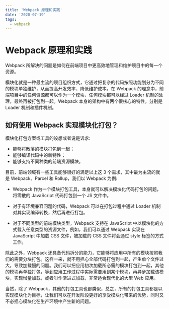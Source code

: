 ```yaml
---
title: 'Webpack 原理和实践'
date: '2020-07-19'
tags:
  - webpack
---
```


# Webpack 原理和实践

Webpack 所解决的问题是如何在前端项目中更高效地管理和维护项目中的每一个资源。

模块化就是一种最主流的项目组织方式，它通过把复杂的代码按照功能划分为不同的模块单独维护，从而提高开发效率、降低维护成本。在 Webpack 的理念中，前端项目中的任何资源都可以作为一个模块，任何模块都可以经过 Loader 机制的处理，最终再被打包到一起。Webpack 本身的架构中有两个很核心的特性，分别是 Loader 机制和插件机制。

## 如何使用 Webpack 实现模块化打包？

模块化打包方案或工具的设想或者说是诉求:

- 能够将散落的模块打包到一起；
- 能够编译代码中的新特性；
- 能够支持不同种类的前端资源模块。

目前，前端领域有一些工具能够很好的满足以上这 3 个需求，其中最为主流的就是 Webpack、Parcel 和 Rollup，我们以 Webpack 为例:

- Webpack 作为一个模块打包工具，本身就可以解决模块化代码打包的问题，将零散的 JavaScript 代码打包到一个 JS 文件中。

- 对于有环境兼容问题的代码，Webpack 可以在打包过程中通过 Loader 机制对其实现编译转换，然后再进行打包。

- 对于不同类型的前端模块类型，Webpack 支持在 JavaScript 中以模块化的方式载入任意类型的资源文件，例如，我们可以通过 Webpack 实现在 JavaScript 中加载 CSS 文件，被加载的 CSS 文件将会通过 style 标签的方式工作。

除此之外，Webpack 还具备代码拆分的能力，它能够将应用中所有的模块按照我们的需要分块打包。这样一来，就不用担心全部代码打包到一起，产生单个文件过大，导致加载慢的问题。我们可以把应用初次加载所必需的模块打包到一起，其他的模块再单独打包，等到应用工作过程中实际需要用到某个模块，再异步加载该模块，实现增量加载，或者叫作渐进式加载，非常适合现代化的大型 Web 应用。

当然，除了 Webpack，其他的打包工具也都类似，总之，所有的打包工具都是以实现模块化为目标，让我们可以在开发阶段更好的享受模块化带来的优势，同时又不必担心模块化在生产环境中产生新的问题。
